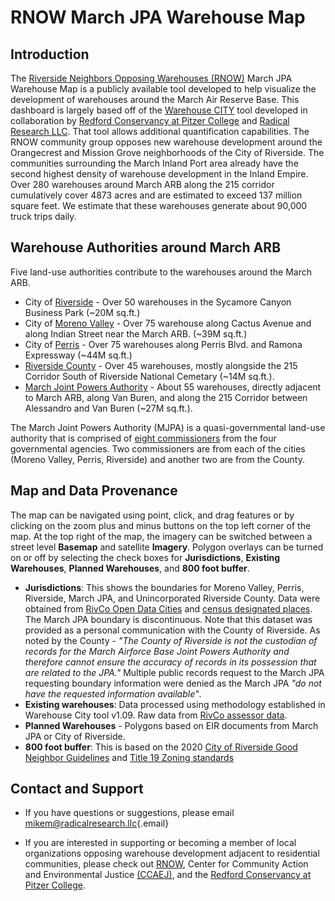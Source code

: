 # RNOW March JPA Warehouse Map

## Introduction

The [Riverside Neighbors Opposing Warehouses (RNOW)](https://sites.google.com/view/rivnow/) March JPA Warehouse Map is a publicly available tool developed to help visualize the development of warehouses around the March Air Reserve Base. This dashboard is largely based off of the [Warehouse CITY](https://radicalresearch.shinyapps.io/WarehouseCITY/) tool developed in collaboration by [Redford Conservancy at Pitzer College](https://www.pitzer.edu/redfordconservancy/) and [Radical Research LLC](http://radicalresearch.llc). That tool allows additional quantification capabilities. The RNOW community group opposes new warehouse development around the Orangecrest and Mission Grove neighborhoods of the City of Riverside. The communities surrounding the March Inland Port area already have the second highest density of warehouse development in the Inland Empire. Over 280 warehouses around March ARB along the 215 corridor cumulatively cover 4873 acres and are estimated to exceed 137 million square feet. We estimate that these warehouses generate about 90,000 truck trips daily.

## Warehouse Authorities around March ARB

Five land-use authorities contribute to the warehouses around the March ARB.

-   City of [Riverside](https://riversideca.gov/) - Over 50 warehouses in the Sycamore Canyon Business Park (\~20M sq.ft.)
-   City of [Moreno Valley](https://moval.gov/index.shtml) - Over 75 warehouse along Cactus Avenue and along Indian Street near the March ARB. (\~39M sq.ft.)
-   City of [Perris](https://www.cityofperris.org/) - Over 75 warehouses along Perris Blvd. and Ramona Expressway (\~44M sq.ft.)
-   [Riverside County](https://rivco.org/) - Over 45 warehouses, mostly alongside the 215 Corridor South of Riverside National Cemetary (\~14M sq.ft.).
-   [March Joint Powers Authority](https://marchjpa.com/) - About 55 warehouses, directly adjacent to March ARB, along Van Buren, and along the 215 Corridor between Alessandro and Van Buren (\~27M sq.ft.).

The March Joint Powers Authority (MJPA) is a quasi-governmental land-use authority that is comprised of [eight commissioners](https://marchjpa.com/about/march-joint-powers-commission/) from the four governmental agencies. Two commissioners are from each of the cities (Moreno Valley, Perris, Riverside) and another two are from the County.

## Map and Data Provenance

The map can be navigated using point, click, and drag features or by clicking on the zoom plus and minus buttons on the top left corner of the map. At the top right of the map, the imagery can be switched between a street level **Basemap** and satellite **Imagery**. Polygon overlays can be turned on or off by selecting the check boxes for **Jurisdictions**, **Existing Warehouses**, **Planned Warehouses**, and **800 foot buffer**.

-   **Jurisdictions**: This shows the boundaries for Moreno Valley, Perris, Riverside, March JPA, and Unincorporated Riverside County. Data were obtained from [RivCo Open Data Cities](https://gisopendata-countyofriverside.opendata.arcgis.com/datasets/CountyofRiverside::cities/explore) and [census designated places](https://gisopendata-countyofriverside.opendata.arcgis.com/datasets/f84b20601ad84a1e8b6333e5fad041f8_0/about). The March JPA boundary is discontinuous. Note that this dataset was provided as a personal communication with the County of Riverside. As noted by the County - *"The County of Riverside is not the custodian of records for the March Airforce Base Joint Powers Authority and therefore cannot ensure the accuracy of records in its possession that are related to the JPA."* Multiple public records request to the March JPA requesting boundary information were denied as the March JPA *"do not have the requested information available"*.
-   **Existing warehouses**: Data processed using methodology established in Warehouse City tool v1.09. Raw data from [RivCo assessor data](https://gis2.rivco.org/).
-   **Planned Warehouses** - Polygons based on EIR documents from March JPA or City of Riverside.
-   **800 foot buffer**: This is based on the 2020 [City of Riverside Good Neighbor Guidelines](https://riversideca.gov/cedd/sites/riversideca.gov.cedd/files/pdf/planning/2021/Good%20Neighbor%20Guidelines.pdf) and [Title 19 Zoning standards](https://library.municode.com/ca/riverside/codes/code_of_ordinances?nodeId=PTIICOOR_TIT19ZO_ARTVBAZOREUSDEPR_CH19.130INZOBMIAIAI_19.130.030DESTINZO)

## Contact and Support

-   If you have questions or suggestions, please email [mikem\@radicalresearch.llc](mailto:mikem@radicalresearch.llc){.email}

-   If you are interested in supporting or becoming a member of local organizations opposing warehouse development adjacent to residential communities, please check out [RNOW](https://tinyurl.com/RIVNOW), Center for Community Action and Environmental Justice [(CCAEJ)](https://www.ccaej.org/), and the [Redford Conservancy at Pitzer College](https://www.pitzer.edu/redfordconservancy/).
